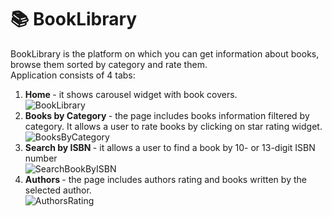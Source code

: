 # 📚 BookLibrary
BookLibrary is the platform on which you can get information about books, browse them sorted by category and rate them. <br>
Application consists of 4 tabs:
1. <b> Home </b> - it shows carousel widget with book covers. <br>
![BookLibrary](https://user-images.githubusercontent.com/33400631/139940985-225bab01-580a-4796-b512-5e9eec48a6c8.gif)
2. <b> Books by Category </b> - the page includes books information filtered by category. It allows a user to rate books by clicking on star rating widget. <br>
![BooksByCategory](https://user-images.githubusercontent.com/33400631/139940002-a7f36d8a-f6f8-44aa-858e-ed164853fc7b.gif)
3. <b> Search by ISBN </b> - it allows a user to find a book by 10- or 13-digit ISBN number <br>
![SearchBookByISBN](https://user-images.githubusercontent.com/33400631/139941930-653040c1-c10b-4e48-8b7f-2f210a556d27.gif)
4. <b> Authors </b> - the page includes authors rating and books written by the selected author. <br>
![AuthorsRating](https://user-images.githubusercontent.com/33400631/139944779-11f796a7-bd5d-4ae2-a5f1-4237c5036d19.gif)
